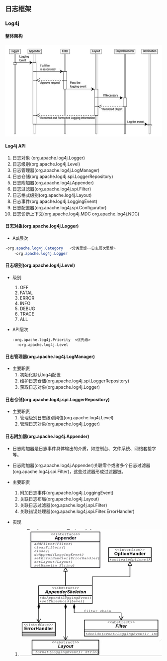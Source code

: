 ## 日志框架

### Log4j

#### 整体架构

![Log4j日志整体架构](/springboot/日志/images/Log4j/Log4j整体架构.png)

#### Log4j API

1. 日志对象 (org.apache.log4j.Logger)
2. 日志级别(org.apache.log4j.Level)
3. 日志管理器(org.apache.log4j.LogManager)
4. 日志仓储(org.apache.log4j.spi.LoggerRepository)
5. 日志附加器(org.apache.log4j.Appender)
6. 日志过滤器(org.apache.log4j.spi.Filter)
7. 日志格式级别(org.apache.log4j.Layout)
8. 日志事件(org.apache.log4j.LoggingEvent)
9. 日志配置器(org.apache.log4j.spi.Configurator)
10. 日志诊断上下文(org.apache.log4j.MDC  org.apache.log4j.NDC)

#### 日志对象(org.apache.log4j.Logger)

+ Api层次

```java
-org.apache.log4j.Category   <分类思想--日志层次思想>
	-org.apache.log4j.Logger
```



#### 日志级别(org.apache.log4j.Level)

+ 级别

  1. OFF
  2. FATAL
  3. ERROR
  4. INFO
  5. DEBUG
  6. TRACE
  7. ALL

+ API层次

  ```
  -org.apache.log4j.Priority  <优先级> 
  	-org.apache.log4j.Level
  ```

  

#### 日志管理器(org.apache.log4j.LogManager)

+ 主要职责
  1. 初始化默认log4j配置
  2. 维护日志仓储(org.apache.log4j.spi.LoggerRepository)
  3. 获取日志对象(org.apache.log4j.Logger)

#### 日志仓储(org.apache.log4j.spi.LoggerRepository)

+ 主要职责
  1. 管理级别日志级别阈值(org.apache.log4j.Level)
  2. 管理日志对象(org.apache.log4j.Logger)

#### 日志附加器(org.apache.log4j.Appender)

+ 日志附加器是日志事件具体输出的介质，如控制台、文件系统、网络套接字等。

+ 日志附加器(org.apache.log4j.Appender)关联零个或者多个日志过滤器(org.apache.log4j.spi.Filter)，这些过滤器形成过滤器链。

+ 主要职责
  1. 附加日志事件(org.apache.log4j.LoggingEvent)
  2. 关联日志布局(org.apache.log4j.Layout)
  3. 关联日志过滤器(org.apache.log4j.spi.Filter)
  4. 关联错误处理器(org.apache.log4j.spi.Filter.ErrorHandler)
+ 实现
  1. ![日志附加器实现](/springboot/日志/images/Log4j/日志附加器实现.png)





